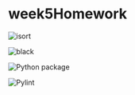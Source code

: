 # week5Homework

![isort](https://github.com/vcu-bfekade/week5homework/actions/workflows/isort.yml)

![black](https://github.com/vcu-bfekade/week5homework/actions/workflows/pyblack.yml)

![Python package](https://github.com/vcu-bfekade/week5homework/actions/workflows/pytest.yml)

![Pylint](https://github.com/vcu-bfekade/week5homework/actions/workflows/pylint.yml)